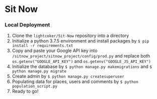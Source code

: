 # Sit Now

### Local Deployment

1. Clone the `lightcoker/Sit-Now` repository into a directory
2. Initialize a python 3.7.5 environment and install packages by `$ pip install -r requirements.txt`
3. Copy and paste your Google API key into `/sitnow_project/sitnow_project/config/prod.py` and replace both `os.getenv("GOOGLE_API_KEY")` and `os.getenv("GOOGLE_JS_API_KEY")`
4. Initialize the database by `$ python manage.py makemigrations` and `$ python manage.py migrate`
5. Create admin by `$ python manage.py createsuperuser`
6. Populating data for places, users and comments by `$ python population_script.py`
7. Ready to go!
